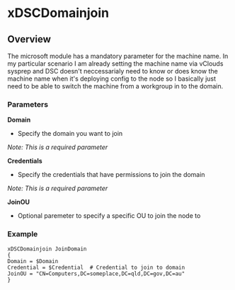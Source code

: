 # xDSCDomainjoin #

## Overview ##

The microsoft module has a mandatory parameter for the machine name. In my particular scenario I am already setting the machine name via vClouds sysprep and DSC doesn't neccessarialy need to know or does know the machine name when it's deploying config to the node so I basically just need to be able to switch the machine from a workgroup in to the domain.

### Parameters ###

**Domain**

- Specify the domain you want to join

*Note: This is a required parameter*

**Credentials**

- Specify the credentials that have permissions to join the domain

*Note: This is a required parameter*

**JoinOU**

- Optional paremeter to specify a specific OU to join the node to

### Example ###
    xDSCDomainjoin JoinDomain
    {
    Domain = $Domain 
    Credential = $Credential  # Credential to join to domain
    JoinOU = "CN=Computers,DC=someplace,DC=qld,DC=gov,DC=au"
    }
